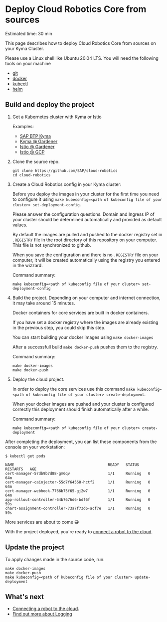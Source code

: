 # Deploy Cloud Robotics Core from sources

Estimated time: 30 min

This page describes how to deploy Cloud Robotics Core from sources on your Kyma Cluster.

Please use a Linux shell like Ubuntu 20.04 LTS. You will need the following tools on your machine
- [git](https://git-scm.com/downloads)
- [docker](https://docs.docker.com/get-docker/)
- [kubectl](https://kubernetes.io/docs/tasks/tools/)
- [helm](https://helm.sh/docs/intro/install/)

## Build and deploy the project

1. Get a Kubernetes cluster with Kyma or Istio

    Examples:
    - [SAP BTP Kyma](cluster-provisioning/Kyma@BTP.md)
    - [Kyma @ Gardener](cluster-provisioning/Kyma@Gardener.md)
    - [Istio @ Gardener](cluster-provisioning/Istio@Gardener.md)
    - [Istio @ GCP](cluster-provisioning/Kyma@GCP.md)

2. Clone the source repo.

    ```shell
    git clone https://github.com/SAP/cloud-robotics
    cd cloud-robotics
    ```

3. Create a Cloud Robotics config in your Kyma cluster:

   Before you deploy the images in your cluster for the first time you need to configure it using `make kubeconfig=<path of kubeconfig file of your cluster> set-deployment-config`.

   Please answer the configuration questions. Domain and Ingress IP of your cluster should be determined automatically and provided as default values.

   By default the images are pulled and pushed to the docker registry set in `.REGISTRY` file in the root directory of this repository on your computer. This file is not synchronized to github. 

   When you save the configuration and there is no `.REGISTRY` file on your computer, it will be created automatically using the registry you entered in the wizzard.

    Command summary:

    ```shell
    make kubeconfig=<path of kubeconfig file of your cluster> set-deployment-config
    ```

4. Build the project. Depending on your computer and internet connection, it may take around 15 minutes.

   Docker containers for core services are built in docker containers.

   If you have set a docker registry where the images are already existing in the previous step, you could skip this step.

   You can start building your docker images using `make docker-images`

   After a successfull build `make docker-push` pushes them to the registry.

   Command summary:

   ```shell
   make docker-images
   make docker-push
   ```

5. Deploy the cloud project.

   In order to deploy the core services use this command `make kubeconfig=<path of kubeconfig file of your cluster> create-deployment`.

   When your docker images are pushed and your cluster is configured correctly this deployment should finish automatically after a while.

   Command summary:

    ```shell
    make kubeconfig=<path of kubeconfig file of your cluster> create-deployment
    ```

After completing the deployment, you can list these components from the console on your workstation:

```shell
$ kubectl get pods
```

```shell
NAME                                          READY   STATUS    RESTARTS   AGE
cert-manager-57db9b7d88-gm6qv                 1/1     Running   0          64m
cert-manager-cainjector-55d7f64568-hctf2      1/1     Running   0          64m
cert-manager-webhook-7766b75f65-gj2w7         1/1     Running   0          64m
app-rollout-controller-64b7676d6-bdf6f        1/1     Running   0          59s
chart-assignment-controller-73a7f73d6-acf7e   1/1     Running   0          59s
```

More services are about to come 😀

With the project deployed, you're ready to [connect a robot to the cloud](connecting-robot.md).

## Update the project

To apply changes made in the source code, run:

```shell
make docker-images
make docker-push
make kubeconfig=<path of kubeconfig file of your cluster> update-deployment
```

## What's next

* [Connecting a robot to the cloud](connecting-robot.md).
* [Find out more about Logging](../concepts/logging-doc.md)
